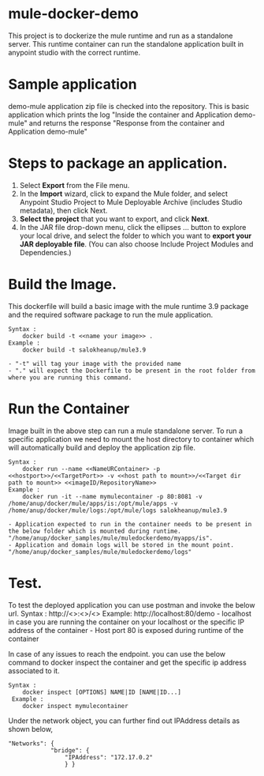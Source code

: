 # mule-docker-demo
This project is to dockerize the mule runtime and run as a standalone server. This runtime container can run the standalone application built in anypoint studio with the correct runtime.

# Sample application 
demo-mule application zip file is checked into the repository. 
This is basic application which prints the log "Inside the container and Application demo-mule" and returns the response "Response from the container and Application demo-mule"

# Steps to package an application.
1. Select **Export** from the File menu.
2. In the **Import** wizard, click to expand the Mule folder, and select Anypoint Studio Project to Mule Deployable Archive (includes Studio metadata), then click Next.
3. **Select the project** that you want to export, and click **Next**.
4. In the JAR file drop-down menu, click the ellipses ... button to explore your local drive, and select the folder to which you want to **export your JAR deployable file**. (You can also choose Include Project Modules and Dependencies.)

# Build the Image.
This dockerfile will build a basic image with the mule runtime 3.9 package and the required software package to run the mule application.

    Syntax : 
        docker build -t <<name your image>> .
    Example :
        docker build -t salokheanup/mule3.9 
    
    - "-t" will tag your image with the provided name 
    - "." will expect the Dockerfile to be present in the root folder from where you are running this command.
    
# Run the Container
Image built in the above step can run a mule standalone server. To run a specific application we need to mount the host directory to container which will automatically build and deploy the application zip file. 

    Syntax :
        docker run --name <<NameURContainer> -p <<hostport>>/<<TargetPort>> -v <<host path to mount>>/<<Target dir path to mount>> <<imageID/RepositoryName>>
    Example : 
        docker run -it --name mymulecontainer -p 80:8081 -v /home/anup/docker/mule/apps/is:/opt/mule/apps -v /home/anup/docker/mule/logs:/opt/mule/logs salokheanup/mule3.9
    
    - Application expected to run in the container needs to be present in the below folder which is mounted during runtime. "/home/anup/docker_samples/mule/muledockerdemo/myapps/is".
    - Application and domain logs will be stored in the mount point. "/home/anup/docker_samples/mule/muledockerdemo/logs"
# Test. 
To test the deployed application you can use postman and invoke the below url. 
    Syntax :
        http://<<host>>:<<port>>/<<Path of your running application>>
    Example:
        http://localhost:80/demo
    - localhost in case you are running the container on your localhost or the specific IP address of the container
    - Host port 80 is exposed during runtime of the container

In case of any issues to reach the endpoint. you can use the below command to docker inspect the container and get the specific ip address associated to it.

    Syntax :
        docker inspect [OPTIONS] NAME|ID [NAME|ID...]
     Example : 
        docker inspect mymulecontainer
        
Under the network object, you can further find out IPAddress details as shown below, 

    "Networks": {
                "bridge": {
                    "IPAddress": "172.17.0.2"
                    } }
